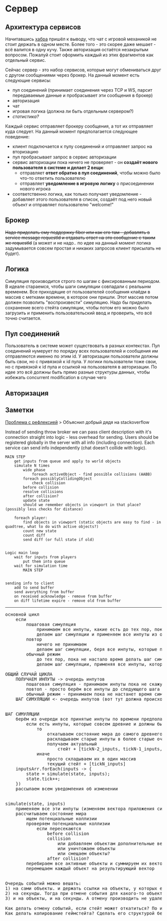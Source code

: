 # Сервер


## Архитектура сервисов

Начитавшись [хабра](https://habrahabr.ru/company/mailru/blog/220359/) пришёл к выводу, что чат с игровой механикой не стоит держать в одном месте. Более того - это скорее даже мешает - всё валится в одну кучу. Также авторизация остаётся незакрытым вопросом. Пожалуй стоит оформить каждый из этих фрагментов как отдельный сервис.

Сейчас сервер - это набор сервисов, которые могут обмениваться друг с другом сообщениями через брокер. На данный момент есть следующие сервисы:
- пул соединений (принимает соединения через TCP и WS, парсит передаваемые данные и пробрасывает эти сообщения в брокер)
- авторизация
- чат
- игровая логика (должна ли быть отдельным сервером?)
- _статистика?_

Каждый сервис отправляет брокеру сообщения, а тот их отправляет куда следует. На данный момент предполагается следующее поведение:
- клиент подключается к пулу соединений и отправляет запрос на вторизацию
- пул пробрасывает запрос в сервис авторизации
- сервис авторизации пока ничего не проверяет - он **создаёт нового пользователя в системе и делает 2 вещи**: 
    - отправляет **ответ обратно в пул соединений**, чтобы можно было что-то ответить пользователю
    - отправляет **уведомление в игровую логику** о присоединении нового игрока
- соответственно логика, как только получает уведомление - добавляет этого пользователя в список, создаёт под него новый объект и отправляет пользователю "welcome!"

## Брокер
~~Надо приделать ему поддержку fiber или как его там - добавлять в service message requestId и отдавать ответ на это сообщение с таким же requestId~~ (а может и не надо.. по идее на данный момент логика задумывается совсем простая и никаких запросов клиент присылать не будет).

## Логика

Симуляция производится строго по шагам с фиксированным периодом. В идеале стараемся, чтобы шаги симуляции совпадали с реальынм временем. Все приходящие от пользователей сообщения клаёдм в массив с метками времени, в которое они пришли. Этот массив потом должен позволить "воспроизвести" симуляцию. Надо бы приделать сохранение всего стейта симуляции, чтобы потом его можно было загрузить и применить пользовательский ввод и проверить, что всё точно считается. 

## Пул соединений

Пользователь в системе может существовать в разных контекстах. Пул соединений нумерует по порядку всех пользователей и сообщения им отправляются именно по этим id. У авторизации пользователи должны быть свои, но с привязкой к id пула.
У логики пользователи тоже свои, но с привязкой к id пула и ссылкой на пользователя в авторизации. По идее это всё должны быть прямо разные структуры данных, чтобы избежать concurrent modification в случае чего

## Авторизация




## Заметки

[Проблема с рефлексией](http://play.golang.org/p/AlQ9rOdXJU)
    > Объяснил добрый дядя на stackoverflow
  
Instead of sending throw broker we can pass client description with it's connection 
straight into logic - less overhead for sending.
Users should be registered globally in the server with all info (including connection). 
Each service can send info independently (chat doesn't collide with logic).
  

    MAIN STEP
        get inputs from queue and apply to world objects
        simulate N times
            wide phase
                foreach activeObject - find possible collisions (AABB)
            foreach possiblyCollidingObject
                check collision
            before collision
            resolve collisions
            after collision?
            update state
            should we remember objects in viewport in that place? (possibly less checks for distance)
    
        foreach player: 
            find objects in viewport (static objects are easy to find - in quadtree, what to do with active objects?)
            count new state
            count diff
            send diff (or full state if old)
    
    
    Logic main loop 
        wait for inputs from players
            put them into queue
        wait for simulation time
            MAIN STEP
    
    
    sending info to client
        add to send buffer
        send averything from buffer
        on received acknowledge - remove from buffer
        on diff lifetime expire - remove old from buffer
        
----------------------------------
<pre>
основной цикл
	если
		пошаговая симуляция
			принимаем все инпуты, какие есть до тех пор, пока нам не пришлют указаний действовать
			делаем шаг симуляции и применяем все инпуты из очереди
		повтор
			ничего не принимаем
			делаем шаг симуляции, беря все инпуты, которые пришли к этому моменту
		обычный режим
			до тех пор, пока не настало время делать шаг симуляции - принимаем инпуты
			делаем шаг симуляции, применяя все инпуты, которые успели придти. Предполагаем, что всё остальное - просто не успело придти. Если приходит больше, чем мы успеваем положить в очередь за один шаг - значит нас спамят и проблему нужно решать отдельно. Но всё, что успело придти - должно быть обработано.

ОБЩИЙ СЛУЧАЙ ЦИКЛА
	ПОЛУЧАЕМ ИНПУТЫ -> очередь инпутов
		пошаговая симуляция - принимаем инпуты пока не скажут симулировать
		повтоп - просто берём все инпуты до следующего шага
		обычный режим - принимаем пока не настанет время симуляции
	ШАГ СИМУЛЯЦИИ <- очередь инпутов (вот тут должна происходить запись инпутов, чтобы потом можно было увидеть откаты и т.п.)


ШАГ СИМУЛЯЦИИ
	берём из очереди все принятые инпуты по времени предполагаемой отправки (корректировать время отправки не более N msec).
		если есть инпуты, которые совсем древние и должны были быть обсчитаны раньше, 
			то
				откатываем состояние мира до самого древнего инпута
				раскладываем старые инпуты в более старые очереди инпутов
				получаем актуальный 
					стейт + [tickN-2_inputs, tickN-1_inputs,  tickN_inputs]
			иначе
			    просто складываем их в один массив
				текущий стейт + [tickN_inputs]
	inputsArr.forEach(inputs -> {
		state = simulate(state, inputs);
		state.tick++;
	})
	рассылаем всем уведомления об изменении


simulate(state, inputs)
	применяем все эти инпуты (изменяем вектора приложения сил/движения, создаём/удаляем объекты)
	рассчитываем состояние мира
		ищем потенциальные коллизии
		проверяем потенциальные коллизии 
			если пересекаются
				before collision
				collision
					или добавляем объектам дополнительные вектора (силы) - отталкивание/притяжение
					или уничтожаем объекты
					или смещаем объекты?
				after collision?
		перебираем все активные объекты и суммируем их вектора
		перемещаем каждый объект на результирующий вектор


Очередь событий можно вешать:
1) на сами объекты. и держать ссылки на объекты, у которых есть что-то в очереди. Тогда на каждом шаге проверяем все объекты - не произошло ли что-то из этих событий. Очень просто отменять события для конкретных объектов
2) на секунды. Тогда при отмене события для какого-то объекта придётся перебирать все последующие секунды и проверять нет ли событий для данного объекта на данную секунду.
3) и на объекты, и на секунды. А отмену производить не удалением, а простановкой флага cancelled. Тогда на каждую секунду мы заранее знаем список событий и просто не будем учитывать отменённые, а для каждого объекта события также известны и их легко будет отменить.

Как делать отмену событий, если стейт может откатиться? По идее очередь событий должна лежать в гейм стейте (а он должен быть иммутабельным по дефолту).
Как делать копирование геймстейта? Сделать его структурой без ссылок я не знаю как - массивы под объекты и игроков либо будут динамической длины, либо уж очень большими. Видимо, придётся руками отдельно поля копировать и сохранять их где-то...
<pre>